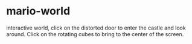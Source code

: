 # mario-world

interactive world, click on the distorted door to enter the castle and look around. Click on the rotating cubes to bring to the center of the screen.
